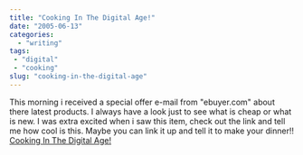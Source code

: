 ```yaml
---
title: "Cooking In The Digital Age!"
date: "2005-06-13"
categories: 
  - "writing"
tags:
 - "digital"
 - "cooking"
slug: "cooking-in-the-digital-age"
---
```


This morning i received a special offer e-mail from "ebuyer.com" about there latest products. I always have a look just to see what is cheap or what is new. I was extra excited when i saw this item, check out the link and tell me how cool is this. Maybe you can link it up and tell it to make your dinner!! [Cooking In The Digital Age!](https://www.ebuyer.com/customer/products/index.html?action=c2hvd19wcm9kdWN0X292ZXJ2aWV3&product_uid=85801&_LOC=UK)
